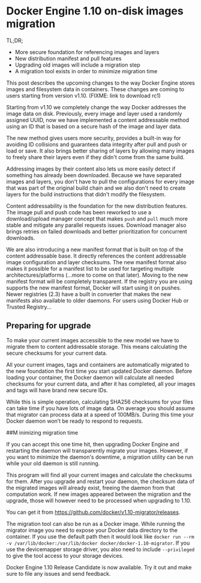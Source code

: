# Docker Engine 1.10 on-disk images migration

TL;DR;

- More secure foundation for referencing images and layers
- New distribution manifest and pull features
- Upgrading old images will include a migration step
- A migration tool exists in order to minimize migration time

This post describes the upcoming changes to the way Docker Engine stores images and filesystem data in containers. These changes are coming to users starting from version v1.10. (FIXME: link to download rc1)

Starting from v1.10 we completely change the way Docker  addresses the image data on disk. Previously, every image and layer used a randomly assigned UUID, now we have implemented a content addressable method using an ID that is based on a secure hash of the image and layer data.

The new method gives users more security, provides a built-in way for avoiding ID collisions and guarantees data integrity after pull and push or load or save. It also brings better sharing of layers by allowing many images to freely share their layers even if they didn't come from the same build.

Addressing images by their content also lets us more easily detect if something has already been downloaded. Because we have separated images and layers, you don't have to pull the configurations for every image that was part of the original build chain and we also don't need to create layers for the build instructions that didn't modify the filesystem.

Content addressability is the foundation for the new distribution features. The image pull and push code has been reworked to use a download/upload manager concept that makes `push` and `pull` much more stable and mitigate any parallel requests issues. Download manager also brings retries on failed downloads and better prioritization for concurrent downloads.

We are also introducing a new manifest format that is built on top of the content addressable base. It directly references the content addressable image configuration and layer checksums. The new manifest format also makes it possible for a manifest list to be used for targeting multiple architectures/platforms (...more to come on that later). Moving to the new manifest format will be completely transparent. If the registry you are using supports the new manifest format, Docker will start using it on pushes. Newer registries (2.3) have a built in converter that makes the new manifests also available to older daemons. For users using Docker Hub or Trusted Registry...

## Preparing for upgrade

To make your current images accessible to the new model we have to migrate them to content addressable storage. This means calculating the secure checksums for your current data.

All your current images, tags and containers are automatically migrated to the new foundation the first time you start updated Docker daemon. Before loading your container, the Docker daemon will calculate all needed checksums for your current data, and after it has completed, all your images and tags will have brand new secure IDs.

While this is simple operation, calculating SHA256 checksums for your files can take time if you have lots of image data. On average you should assume that migrator can process data at a speed of 100MB/s. During this time your Docker daemon won’t be ready to respond to requests.

##M inimizing migration time

If you can accept this one time hit, then upgrading Docker Engine and restarting the daemon will transparently migrate your images. However, if you want to minimize the daemon's downtime, a migration utility can be run while your old daemon is still running.

This program will find all your current images and calculate the checksums for them. After you upgrade and restart your daemon, the checksum data of the migrated images will already exist, freeing the daemon from that computation work. If new images appeared between the migration and the upgrade, those will however need to be processed when upgrading to 1.10.

You can get it from https://github.com/docker/v1.10-migrator/releases.

The migration tool can also be run as a Docker image. While running the migrator image you need to expose your Docker data directory to the container. If you use the default path then it would look like `docker run --rm -v /var/lib/docker:/var/lib/docker docker/docker-1.10-migrator`. If you use the devicemapper storage driver, you also need to include `--privileged` to give the tool access to your storage devices.

Docker Engine 1.10 Release Candidate is now available.  Try it out and make sure to file any issues and send feedback.
